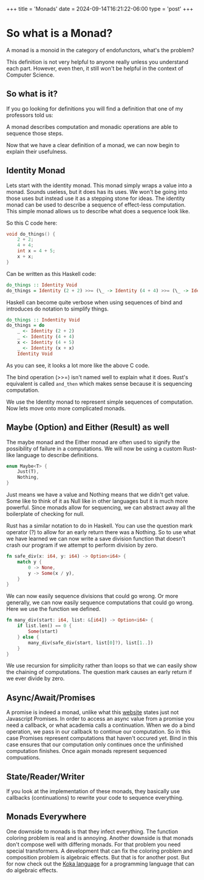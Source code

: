 +++
title = 'Monads'
date = 2024-09-14T16:21:22-06:00
type = 'post'
+++

# So what is a Monad?
A monad is a monoid in the category of endofunctors, what's the problem?

This definition is not very helpful to anyone really unless you understand each part.
However, even then, it still won't be helpful in the context of Computer Science.

## So what is it?
If you go looking for definitions you will find a definition that one of my professors told us:

A monad describes computation and monadic operations are able to sequence those steps.

Now that we have a clear definition of a monad, we can now begin to explain their usefulness.

## Identity Monad
Lets start with the identity monad. This monad simply wraps a value into a monad. Sounds useless, but it does has its uses. We won't be going
into those uses but instead use it as a stepping stone for ideas. The identity monad can be used to describe a sequence of effect-less computation.
This simple monad allows us to describe what does a sequence look like.

So this C code here:
```c
void do_things() {
    2 + 2;
    4 + 4;
    int x = 4 + 5;
    x + x;
}
```

Can be written as this Haskell code:
```haskell
do_things :: Identity Void
do_things = Identity (2 + 2) >>= (\_ -> Identity (4 + 4) >>= (\_ -> Identity (4 + 5) >>= (\ x -> Identity (x + x) >>= (\ _ -> Void))))
```

Haskell can become quite verbose when using sequences of bind and introduces do notation to simplify things.
```haskell
do_things :: Indentity Void
do_things = do
	_ <- Identity (2 + 2)
	_ <- Identity (4 + 4)
	x <- Identity (4 + 5)
	_ <- Identity (x + x)
	Identity Void
```

As you can see, it looks a lot more like the above C code.

The bind operation (>>=) isn't named well to explain what it does. Rust's equivalent is called `and_then` which makes sense because it is sequencing
computation.

We use the Identity monad to represent simple sequences of computation.
Now lets move onto more complicated monads.

## Maybe (Option) and Either (Result) as well
The maybe monad and the Either monad are often used to signify the possibility of failure in a computations. We will now be using a custom Rust-like
language to describe definitions.
```rust
enum Maybe<T> {
    Just(T),
    Nothing,
}
```
Just means we have a value and Nothing means that we didn't get value. Some like to think of it as Null like in other languages but it is much more
powerful. Since monads allow for sequencing, we can abstract away all the boilerplate of checking for null.

Rust has a similar notation to do in Haskell. You can use the question mark operator (?) to allow for an early return there was a Nothing.
So to use what we have learned we can now write a save division function that doesn't crash our program if we attempt to perform division by zero.
```rust
fn safe_div(x: i64, y: i64) -> Option<i64> {
    match y {
        0 -> None,
        y -> Some(x / y),
    }
}
```
We can now easily sequence divisions that could go wrong. Or more generally, we can now easily sequence computations that could go wrong.
Here we use the function we defined.
```rust
fn many_div(start: i64, list: &[i64]) -> Option<i64> {
	if list.len() == 0 {
    	Some(start)
	} else {
    	many_div(safe_div(start, list[0]?), list[1..])
	}
}
```
We use recursion for simplicity rather than loops so that we can easily show the chaining of computations.
The question mark causes an early return if we ever divide by zero.


## Async/Await/Promises
A promise is indeed a monad, unlike what this [website](https://buzzdecafe.github.io/2018/04/10/no-promises-are-not-monads) states just
not Javascript Promises.
In order to access an async value from a promise you need a callback, or what academia calls a continuation. When we do a bind operation, we pass in
our callback to continue our computation. So in this case Promises represent computations that haven't occured yet. Bind in this case ensures that
our computation only continues once the unfinished computation finishes. Once again monads represent sequenced compuations.


## State/Reader/Writer
If you look at the implementation of these monads, they basically use callbacks (continuations) to rewrite your code to sequence everything.

## Monads Everywhere
One downside to monads is that they infect everything. The function coloring problem is real and is annoying. Another downside is that
monads don't compose well with differing monads. For that problem you need special transformers. A development that can fix the coloring problem and
composition problem is algebraic effects. But that is for another post. But for now check out the
[Koka language](https://koka-lang.github.io/koka/doc/index.html) for a programming language that
can do algebraic effects.
